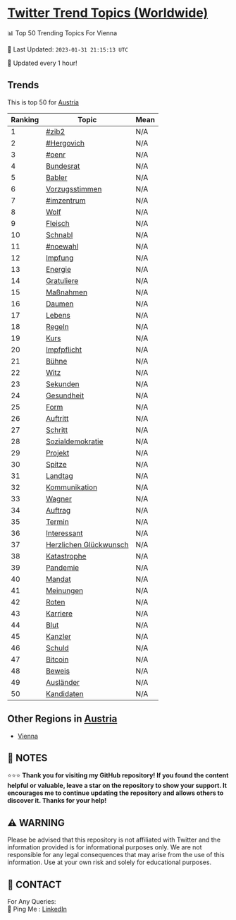 [Twitter Trend Topics (Worldwide)](https://github.com/ErcinDedeoglu/Twitter-Trend-Topics)
==========


📊 Top 50 Trending Topics For Vienna

📆 Last Updated: `2023-01-31 21:15:13 UTC`

🔧 Updated every 1 hour!


## Trends

This is top 50 for [Austria](</Austria>)

| Ranking | Topic | Mean |
| ------- | ------------ | ------------ |
| 1 | [#zib2](http://twitter.com/search?q=%23zib2) | N/A |
| 2 | [#Hergovich](http://twitter.com/search?q=%23Hergovich) | N/A |
| 3 | [#oenr](http://twitter.com/search?q=%23oenr) | N/A |
| 4 | [Bundesrat](http://twitter.com/search?q=Bundesrat) | N/A |
| 5 | [Babler](http://twitter.com/search?q=Babler) | N/A |
| 6 | [Vorzugsstimmen](http://twitter.com/search?q=Vorzugsstimmen) | N/A |
| 7 | [#imzentrum](http://twitter.com/search?q=%23imzentrum) | N/A |
| 8 | [Wolf](http://twitter.com/search?q=Wolf) | N/A |
| 9 | [Fleisch](http://twitter.com/search?q=Fleisch) | N/A |
| 10 | [Schnabl](http://twitter.com/search?q=Schnabl) | N/A |
| 11 | [#noewahl](http://twitter.com/search?q=%23noewahl) | N/A |
| 12 | [Impfung](http://twitter.com/search?q=Impfung) | N/A |
| 13 | [Energie](http://twitter.com/search?q=Energie) | N/A |
| 14 | [Gratuliere](http://twitter.com/search?q=Gratuliere) | N/A |
| 15 | [Maßnahmen](http://twitter.com/search?q=Ma%c3%9fnahmen) | N/A |
| 16 | [Daumen](http://twitter.com/search?q=Daumen) | N/A |
| 17 | [Lebens](http://twitter.com/search?q=Lebens) | N/A |
| 18 | [Regeln](http://twitter.com/search?q=Regeln) | N/A |
| 19 | [Kurs](http://twitter.com/search?q=Kurs) | N/A |
| 20 | [Impfpflicht](http://twitter.com/search?q=Impfpflicht) | N/A |
| 21 | [Bühne](http://twitter.com/search?q=B%c3%bchne) | N/A |
| 22 | [Witz](http://twitter.com/search?q=Witz) | N/A |
| 23 | [Sekunden](http://twitter.com/search?q=Sekunden) | N/A |
| 24 | [Gesundheit](http://twitter.com/search?q=Gesundheit) | N/A |
| 25 | [Form](http://twitter.com/search?q=Form) | N/A |
| 26 | [Auftritt](http://twitter.com/search?q=Auftritt) | N/A |
| 27 | [Schritt](http://twitter.com/search?q=Schritt) | N/A |
| 28 | [Sozialdemokratie](http://twitter.com/search?q=Sozialdemokratie) | N/A |
| 29 | [Projekt](http://twitter.com/search?q=Projekt) | N/A |
| 30 | [Spitze](http://twitter.com/search?q=Spitze) | N/A |
| 31 | [Landtag](http://twitter.com/search?q=Landtag) | N/A |
| 32 | [Kommunikation](http://twitter.com/search?q=Kommunikation) | N/A |
| 33 | [Wagner](http://twitter.com/search?q=Wagner) | N/A |
| 34 | [Auftrag](http://twitter.com/search?q=Auftrag) | N/A |
| 35 | [Termin](http://twitter.com/search?q=Termin) | N/A |
| 36 | [Interessant](http://twitter.com/search?q=Interessant) | N/A |
| 37 | [Herzlichen Glückwunsch](http://twitter.com/search?q=Herzlichen+Gl%c3%bcckwunsch) | N/A |
| 38 | [Katastrophe](http://twitter.com/search?q=Katastrophe) | N/A |
| 39 | [Pandemie](http://twitter.com/search?q=Pandemie) | N/A |
| 40 | [Mandat](http://twitter.com/search?q=Mandat) | N/A |
| 41 | [Meinungen](http://twitter.com/search?q=Meinungen) | N/A |
| 42 | [Roten](http://twitter.com/search?q=Roten) | N/A |
| 43 | [Karriere](http://twitter.com/search?q=Karriere) | N/A |
| 44 | [Blut](http://twitter.com/search?q=Blut) | N/A |
| 45 | [Kanzler](http://twitter.com/search?q=Kanzler) | N/A |
| 46 | [Schuld](http://twitter.com/search?q=Schuld) | N/A |
| 47 | [Bitcoin](http://twitter.com/search?q=Bitcoin) | N/A |
| 48 | [Beweis](http://twitter.com/search?q=Beweis) | N/A |
| 49 | [Ausländer](http://twitter.com/search?q=Ausl%c3%a4nder) | N/A |
| 50 | [Kandidaten](http://twitter.com/search?q=Kandidaten) | N/A |



## Other Regions in [Austria](</Austria>)

* [Vienna](</Austria/Vienna.md>)



## 📝 NOTES

⭐⭐⭐ **Thank you for visiting my GitHub repository! If you found the content helpful or valuable, leave a star on the repository to show your support. It encourages me to continue updating the repository and allows others to discover it. Thanks for your help!**


## ⚠️ WARNING

Please be advised that this repository is not affiliated with Twitter and the information provided is for informational purposes only. We are not responsible for any legal consequences that may arise from the use of this information. Use at your own risk and solely for educational purposes.


## 📨 CONTACT

 For Any Queries:  
            🏓 Ping Me : [LinkedIn](https://www.linkedin.com/in/ercindedeoglu/)
